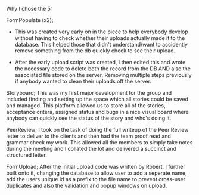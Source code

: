Why I chose the 5:

FormPopulate (x2);
- This was created very early on in the piece to help everybody develop without having to check whether their uploads actually made it to the database. This helped those that didn't understand/want to accidently remove something from the db quickly check to see their upload.

- After the early upload script was created, I then edited this and wrote the necessary code to delete both the record from the DB AND also the associated file stored on the server.  Removing multiple steps previously if anybody wanted to clean their uploads off the server.

Storyboard;
This was my first major development for the group and included finding and setting up the space which all stories could be saved and managed.  This platform allowed us to store all of the stories, acceptance critera, assigned status and bugs in a nice visual board where anybody can quickly see the status of the story and who's doing it.

PeerReview;
I took on the task of doing the full writeup of the Peer Review letter to deliver to the clients and then had the team proof read and grammar check my work.  This allowed all the members to simply take notes during the meeting and I collated the lot and delivered a succinct and structured letter.

FormUpload;
After the initial upload code was written by Robert, I further built onto it, changing the database to allow user to add a seperate name, add the users unique id as a prefix to the file name to prevent cross-user duplicates and also the validation and popup windows on upload.